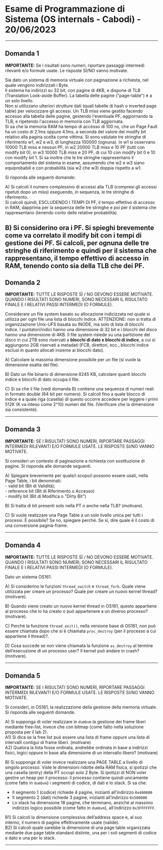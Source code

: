# Esame di Programmazione di Sistema (OS internals - Cabodi) - 20/06/2023

---

## Domanda 1

**IMPORTANTE:** Se i risultati sono numeri, riportare passaggi intermedi rilevanti e/o formule usate. Le risposte SI/NO vanno motivate.

Sia dato un sistema di memoria virtuale con paginazione a richiesta, nel quale vengono indirizzati i Byte.<br> 
Il sistema ha indirizzi su 32 bit, con pagine di 4KB, e dispone di TLB (Translation Look-aside Buffer). La tabella delle pagine ("page-table") è a un solo livello.<br> 
Non si utilizzano ulteriori strutture dati (quali tabelle di hash o inverted page table) per velocizzare gli accessi. Un TLB miss viene gestito facendo accesso alla tabella delle pagine, 
gestendo l'eventuale PF, aggiornando la TLB, e ripetendo l'accesso in memoria con TLB aggiornata.<br> 
Si sa che la memoria RAM ha tempo di accesso di 100 ns, che un Page Fault ha un costo di 2.1ms oppure 4.1ms, a seconda 
del valore del modify bit relativo alla pagina scelta come vittima. Si sono valutate tre stringhe di riferimento w1, w2 e w3, 
di lunghezza 100000 (ognuna). In w1 si osservano 10000 TLB miss e nessun PF, in w2 20000 TLB miss e 10 PF (tutti con modify bit 0), 
in w3 10000 TLB miss e 20 PF, di cui 10 con modify bit 0 e 10 con modify bit 1. Si sa inoltre che le tre stringhe rappresentano 
il comportamento del sistema in esame, assumendo che w2 e w3 siano equiprobabili e con probabilità (sia w2 che w3) doppia rispetto a w1.

Si risponda alle seguenti domande:

A) Si calcoli il numero complessivo di accessi alla TLB (compresi gli accessi ripetuti dopo un miss) eseguendo, in sequenza, le tre stringhe di riferimento.<br>
Si calcoli quindi, ESCLUDENDO I TEMPI DI PF, il tempo effettivo di accesso in RAM, dapprima per la sequenza delle tre stringhe e poi per il sistema che rappresentano (tenendo conto delle relative probabilità).<br>

B) Si considerino ora i PF. Si spieghi brevemente come va correlato il modify bit con i tempi di gestione dei PF. 
Si calcoli, per ognuna delle tre stringhe di riferimento e quindi per il sistema che rappresentano, il tempo effettivo di accesso in RAM, 
tenendo conto sia della TLB che dei PF.<br>
---

## Domanda 2

**IMPORTANTE:** TUTTE LE RISPOSTE SÌ / NO DEVONO ESSERE MOTIVATE. QUANDO I RISULTATI SONO NUMERI, SONO NECESSARI IL RISULTATO FINALE E I RELATIVI PASSI INTERMEDI (O FORMULE).

Considerare un file system basato su allocazione indicizzata nel quale si utilizza per ogni file una lista di blocchi indice. 
ATTENZIONE: non si tratta di organizzazione Unix-UFS basata su INODE, ma solo di lista di blocchi indice. 
I puntatori/indici hanno una dimensione di 32 bit e i blocchi del disco hanno una dimensione di 4KB. 
Il file system risiede su una partizione del disco in cui 2TB sono riservati a **blocchi di dato e blocchi di indice**, 
a cui si aggiungono 2GB riservati a metadati (FCB, direttori, ecc., blocchi indice esclusi in quanto allocati insieme ai blocchi dato).

A) Calcolare la massima dimensione possibile per un file (si vuole la dimensione esatta del file).<br>

B) Dato un file binario di dimensione 8245 KB, calcolare quanti blocchi indice e blocchi di dato occupa il file. 

C) Si sa che il file (vedi domanda B) contiene una sequenza di numeri reali in formato double (64 bit per numero). 
Si calcoli fino a quale blocco di indice e a quale riga (casella) di questo occorre accedere per leggere i primi 512K (K va inteso come 2^10) numeri del file. 
(Verificare che la dimensione sia consistente).<br>

---

## Domanda 3

**IMPORTANTE:** SE I RISULTATI SONO NUMERI, RIPORTARE PASSAGGI INTERMEDI RILEVANTI E/O FORMULE USATE. LE RISPOSTE SI/NO VANNO MOTIVATE.

Si consideri un contesto di paginazione a richiesta con sostituzione di pagine. Si risponda alle domande seguenti.

A) Spiegare brevemente per quale/i scopo/i possono essere usati, nella Page Table, i bit denominati:<br>
    - valid bit (Bit di Validità);<br>
    - reference bit (Bit di Riferimento o Accesso)<br>
    - modify bit (Bit di Modifica o "Dirty Bit")<br>

B) Si tratta di bit presenti solo nella PT o anche nella TLB? (motivare).<br>

C) Si vuole realizzare una Page Table a un solo livello unica per tutti i processi. È possibile?  Se no, spiegare perché. Se sì, dire quale è il costo di una conversione pagina-frame.<br>

---

## Domanda 4

**IMPORTANTE:** TUTTE LE RISPOSTE SÌ / NO DEVONO ESSERE MOTIVATE. QUANDO I RISULTATI SONO NUMERI, SONO NECESSARI IL RISULTATO FINALE E I RELATIVI PASSI INTERMEDI (O FORMULE).

Dato un sistema OS161.

A) Si considerino le funzioni `thread_switch` e `thread_fork`. Quale viene utilizzata per creare un processo? Quale per creare un nuovo kernel thread? (motivare).

B) Quando viene creato un nuovo kernel thread in OS161, questo appartiene al processo che lo ha creato o può appartenere a un diverso processo? (motivare).

C) Perché la funzione `thread_exit()`, nella versione base di OS161, non può essere chiamata dopo che si è chiamata `proc_destroy` (per il processo a cui appartiene il thread)?.

D) Cosa succede se non viene chiamata la funzione `as_destroy` al termine dell’esecuzione di un processo user? Il kernel può andare in crash? (motivare).

---

## Domanda 5

**IMPORTANTE:** SE I RISULTATI SONO NUMERI, RIPORTARE PASSAGGI INTERMEDI RILEVANTI E/O FORMULE USATE. LE RISPOSTE SI/NO VANNO MOTIVATE.

Si consideri, in OS161, la realizzazione della gestione della memoria virtuale. Si risponda alle seguenti domande.

A) Si supponga di voler realizzare in `dumbvm` la gestione dei frame liberi mediante free-list, invece che con bitmap (come fatto nella soluzione proposta per il lab 2).<br>
A1) Si dica se la free list può essere una lista di frame oppure una lista di intervalli contigui di frame liberi. (motivare)<br>
A2) Qualora la lista fosse ordinata, andrebbe ordinata in base a indirizzi fisici, logici oppure in base alla dimensione di un intervallo libero?  (motivare)

B) Si supponga di voler invece realizzare una PAGE TABLE a livello di singolo processo. Viste le dimensioni ridotte della RAM fisica, si ipotizzi che una casella (entry) della PT occupi solo 2 Byte. Si ipotizzi di NON voler gestire un heap per il processo: il processo contiene quindi unicamente (come fatto in `dumbvm`) i segmenti di codice, di dati e lo stack. Si sa che:
* Il segmento 1 (codice) richiede 4 pagine, inizianti all’indirizzo `0x400000`
* Il segmento 2 (dati) richiede 3 pagine, inizianti all’indirizzo `0x500000`
* Lo stack ha dimensione 18 pagine, che terminano, anziché al massimo indirizzo logico possibile (come fatto in `dumbvm`), all’indirizzo `0x3FFFFFFF`.

B1) Si calcoli la dimensione complessiva dell’address space e, al suo interno, il numero di pagine effettivamente usate (valide).<br>
B2) Si calcoli quale sarebbe la dimensione di una page table organizzata mediante due page table standard distinte, una per i soli segmenti di codice e dato e una per lo stack.

---
